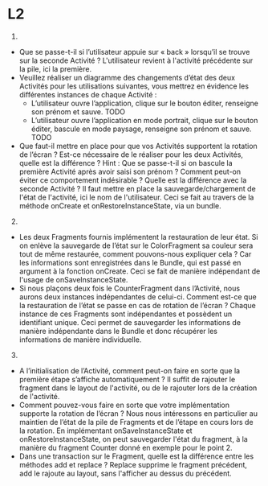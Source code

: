 # L2

1.

- Que se passe-t-il si l’utilisateur appuie sur « back » lorsqu’il se trouve sur la seconde
  Activité ?
  L'utilisateur revient à l'activité précédente sur la pile, ici la première.
- Veuillez réaliser un diagramme des changements d’état des deux Activités pour les utilisations
  suivantes, vous mettrez en évidence les différentes instances de chaque Activité :
    - L’utilisateur ouvre l’application, clique sur le bouton éditer, renseigne son prénom et
      sauve.
      TODO
    - L’utilisateur ouvre l’application en mode portrait, clique sur le bouton éditer, bascule en
      mode paysage, renseigne son prénom et sauve.
      TODO
- Que faut-il mettre en place pour que vos Activités supportent la rotation de l’écran ? Est-ce
  nécessaire de le réaliser pour les deux Activités, quelle est la différence ?
  Hint : Que se passe-t-il si on bascule la première Activité après avoir saisi son prénom ?
  Comment peut-on éviter ce comportement indésirable ? Quelle est la différence avec la
  seconde Activité ?
  Il faut mettre en place la sauvegarde/chargement de l'état de l'activité, ici le nom de
  l'utilisateur. Ceci se fait au travers de la méthode onCreate et onRestoreInstanceState, via un
  bundle.

2.

- Les deux Fragments fournis implémentent la restauration de leur état. Si on enlève la
  sauvegarde de l’état sur le ColorFragment sa couleur sera tout de même restaurée, comment
  pouvons-nous expliquer cela ? Car les informations sont enregistrées dans le Bundle, qui est passé
  en argument à la fonction onCreate. Ceci se fait de manière indépendant de l'usage de
  onSaveInstanceState.
- Si nous plaçons deux fois le CounterFragment dans l’Activité, nous aurons deux instances
  indépendantes de celui-ci. Comment est-ce que la restauration de l’état se passe en cas de
  rotation de l’écran ? Chaque instance de ces Fragments sont indépendantes et possèdent un
  identifiant unique. Ceci permet de sauvegarder les informations de manière indépendante dans le
  Bundle et donc récupérer les informations de manière individuelle.

3.

- A l’initialisation de l’Activité, comment peut-on faire en sorte que la première étape s’affiche
  automatiquement ?
  Il suffit de rajouter le fragment dans le layout de l'activité, ou de le rajouter lors de la
  création de l'activité.
- Comment pouvez-vous faire en sorte que votre implémentation supporte la rotation de
  l’écran ? Nous nous intéressons en particulier au maintien de l’état de la pile de Fragments et
  de l’étape en cours lors de la rotation.
  En implémentant onSaveInstanceState et onRestoreInstanceState, on peut sauvegarder l'état du
  fragment, à la manière du fragment Counter donné en exemple pour le point 2.
- Dans une transaction sur le Fragment, quelle est la différence entre les méthodes add et
  replace ?
  Replace supprime le fragment précédent, add le rajoute au layout, sans l'afficher au dessus du
  précédent.